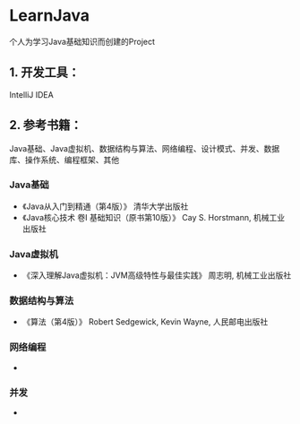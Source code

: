 ﻿# LearnJava

  个人为学习Java基础知识而创建的Project 

## 1. 开发工具： 
  IntelliJ IDEA

## 2. 参考书籍：  
  Java基础、Java虚拟机、数据结构与算法、网络编程、设计模式、并发、数据库、操作系统、编程框架、其他

### Java基础  
* 《Java从入门到精通（第4版）》 清华大学出版社 
* 《Java核心技术 卷I 基础知识（原书第10版）》 Cay S. Horstmann, 机械工业出版社 

### Java虚拟机  
* 《深入理解Java虚拟机：JVM高级特性与最佳实践》 周志明, 机械工业出版社

### 数据结构与算法  
* 《算法（第4版）》 Robert Sedgewick, Kevin Wayne, 人民邮电出版社

### 网络编程  

-

### 并发  
-

